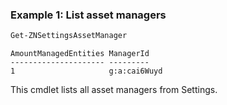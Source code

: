 ### Example 1: List asset managers
```powershell
Get-ZNSettingsAssetManager
```

```output
AmountManagedEntities ManagerId
--------------------- ---------
1                     g:a:cai6Wuyd
```

This cmdlet lists all asset managers from Settings.
